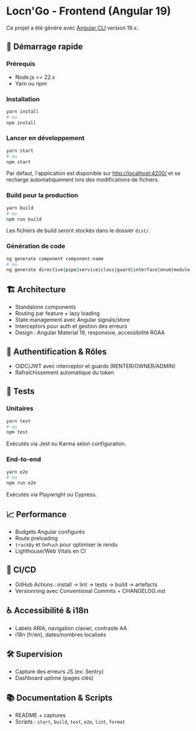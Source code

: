 # Locn'Go - Frontend (Angular 19)

Ce projet a été généré avec [Angular CLI](https://github.com/angular/angular-cli) version 19.x.

## 🚀 Démarrage rapide

### Prérequis
- Node.js >= 22.x
- Yarn ou npm

### Installation
```bash
yarn install
# ou
npm install
```

### Lancer en développement
```bash
yarn start
# ou
npm start
```
Par défaut, l'application est disponible sur [http://localhost:4200/](http://localhost:4200/) et se recharge automatiquement lors des modifications de fichiers.

### Build pour la production
```bash
yarn build
# ou
npm run build
```
Les fichiers de build seront stockés dans le dossier `dist/`.

### Génération de code
```bash
ng generate component component-name
# ou
ng generate directive|pipe|service|class|guard|interface|enum|module
```

## 🏗️ Architecture
- Standalone components
- Routing par feature + lazy loading
- State management avec Angular signals/store
- Interceptors pour auth et gestion des erreurs
- Design : Angular Material 19, responsive, accessibilité RGAA

## 🔐 Authentification & Rôles
- OIDC/JWT avec interceptor et guards (RENTER/OWNER/ADMIN)
- Rafraîchissement automatique du token

## 🧪 Tests
### Unitaires
```bash
yarn test
# ou
npm test
```
Exécutés via Jest ou Karma selon configuration.

### End-to-end
```bash
yarn e2e
# ou
npm run e2e
```
Exécutés via Playwright ou Cypress.

## 📈 Performance
- Budgets Angular configurés
- Route preloading
- `trackBy` et `OnPush` pour optimiser le rendu
- Lighthouse/Web Vitals en CI

## 🔁 CI/CD
- GitHub Actions : install → lint → tests → build → artefacts
- Versionning avec Conventional Commits + CHANGELOG.md

## ♿ Accessibilité & i18n
- Labels ARIA, navigation clavier, contraste AA
- i18n (fr/en), dates/nombres localisés

## 🛠️ Supervision
- Capture des erreurs JS (ex: Sentry)
- Dashboard uptime (pages clés)

## 📚 Documentation & Scripts
- README + captures
- Scripts : `start`, `build`, `test`, `e2e`, `lint`, `format`
